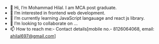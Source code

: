 - 👋 Hi, I’m Mohammad Hilal. I am MCA post graduate.
- 👀 I’m interested in frontend web development.
- 🌱 I’m currently learning JavaScript langauage and react js library.
- 💞️ I’m looking to collaborate on ...
- 📫 How to reach me:- Contact details[mobile no.- 8126064068, email: ahilal697@gmail.com] 

<!---
MohammadHilal1/MohammadHilal1 is a ✨ special ✨ repository because its `README.md` (this file) appears on your GitHub profile.
You can click the Preview link to take a look at your changes.
--->
